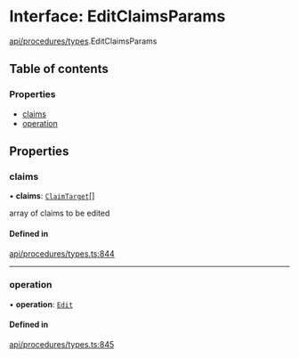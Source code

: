 # Interface: EditClaimsParams

[api/procedures/types](../wiki/api.procedures.types).EditClaimsParams

## Table of contents

### Properties

- [claims](../wiki/api.procedures.types.EditClaimsParams#claims)
- [operation](../wiki/api.procedures.types.EditClaimsParams#operation)

## Properties

### claims

• **claims**: [`ClaimTarget`](../wiki/api.entities.types.ClaimTarget)[]

array of claims to be edited

#### Defined in

[api/procedures/types.ts:844](https://github.com/PolymeshAssociation/polymesh-sdk/blob/8a9e72221/src/api/procedures/types.ts#L844)

___

### operation

• **operation**: [`Edit`](../wiki/api.procedures.types.ClaimOperation#edit)

#### Defined in

[api/procedures/types.ts:845](https://github.com/PolymeshAssociation/polymesh-sdk/blob/8a9e72221/src/api/procedures/types.ts#L845)
